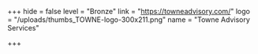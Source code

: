 +++
hide = false
level = "Bronze"
link = "https://towneadvisory.com/"
logo = "/uploads/thumbs_TOWNE-logo-300x211.png"
name = "Towne Advisory Services"

+++
